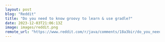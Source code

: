 ```yaml
---
layout: post
blog: "Reddit"
title: "Do you need to know groovy to learn & use gradle?"
date: 2023-12-03T21:06:13Z
image: images/reddit.png
remote_url: "https://www.reddit.com/r/java/comments/18a3bir/do_you_need_to_know_groovy_to_learn_use_gradle/"
---
```

